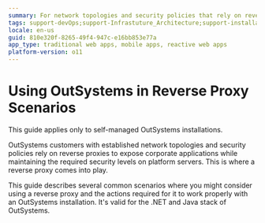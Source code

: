 ```yaml
---
summary: For network topologies and security policies that rely on reverse proxies, use this guide to configure your OutSystems installation according to each scenario.
tags: support-devOps;support-Infrastuture_Architecture;support-installation;support-Installation_Configuration;support-maintenance;support-Security
locale: en-us
guid: 810e320f-8265-49f4-947c-e16bb853e77a
app_type: traditional web apps, mobile apps, reactive web apps
platform-version: o11
---
```

# Using OutSystems in Reverse Proxy Scenarios

<div class="info" markdown="1">

This guide applies only to self-managed OutSystems installations.

</div>

OutSystems customers with established network topologies and security policies rely on reverse proxies to expose corporate applications while maintaining the required security levels on platform servers. This is where a reverse proxy comes into play.

This guide describes several common scenarios where you might consider using a reverse proxy and the actions required for it to work properly with an OutSystems installation. It's valid for the .NET and Java stack of OutSystems.
